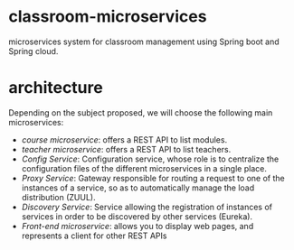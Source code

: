 # classroom-microservices
microservices system for classroom management using Spring boot and Spring cloud.

# architecture
Depending on the subject proposed, we will choose the following main microservices:
- *course microservice*: offers a REST API to list modules.
- *teacher microservice*: offers a REST API to list teachers.
- *Config Service*: Configuration service, whose role is to centralize the configuration files of the different microservices in a single place.
- *Proxy Service*: Gateway responsible for routing a request to one of the instances of a service, so as to automatically manage the load distribution (ZUUL).
- *Discovery Service*: Service allowing the registration of instances of services in order to be discovered by other services (Eureka).
- *Front-end microservice*: allows you to display web pages, and represents a client for other REST APIs
